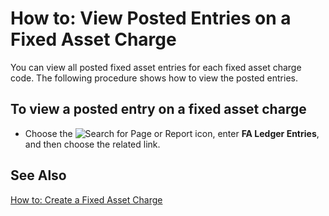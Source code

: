 # How to: View Posted Entries on a Fixed Asset Charge

You can view all posted fixed asset entries for each fixed asset charge code. The following procedure shows how to view the posted entries.

 

## To view a posted entry on a fixed asset charge

- Choose the ![Search for Page or Report](https://github.com/DianaMalina/dynamics365smb-docs/blob/Pre-RussiaLF_EN/business-central/LocalFunctionality/RussiaLF_EN/search-icon.png) icon, enter **FA Ledger Entries**, and then choose the related link.

 

## See Also 

[How to: Create a Fixed Asset Charge](https://github.com/DianaMalina/dynamics365smb-docs/blob/Pre-RussiaLF_EN/business-central/LocalFunctionality/RussiaLF_EN/How-to-Create-a-Fixed-Asset-Charge.md)
